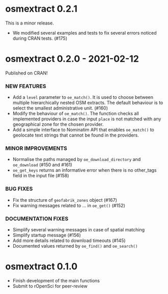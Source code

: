 # osmextract 0.2.1

This is a minor release. 

* We modified several examples and tests to fix several errors noticed during CRAN tests. (#175) 

# osmextract 0.2.0 - 2021-02-12 

Published on CRAN! 

### NEW FEATURES

* Add a `level` parameter to `oe_match()`. It is used to choose between multiple hierarchically nested OSM extracts. The default behaviour is to select the smallest administrative unit. (#160)
* Modify the behaviour of `oe_match()`. The function checks all implemented providers in case the input `place` is not matched with any geographical zone for the chosen provider.
* Add a simple interface to Nominatim API that enables `oe_match()` to geolocate text strings that cannot be found in the providers. 

### MINOR IMPROVEMENTS

* Normalise the paths managed by `oe_download_directory` and `oe_download` (#150 and #161) 
* `oe_get_keys` returns an informative error when there is no other_tags field in the input file (#158)

### BUG FIXES

* Fix the structure of `geofabrik_zones` object (#167)
* Fix warning messages related to ... in `oe_get()` (#152)

### DOCUMENTATION FIXES

* Simplify several warning messages in case of spatial matching
* Simplify startup message (#156)
* Add more details related to download timeouts (#145)
* Documented values returned by `oe_find()` and `oe_search()`

# osmextract 0.1.0

* Finish development of the main functions
* Submit to rOpenSci for peer-review
